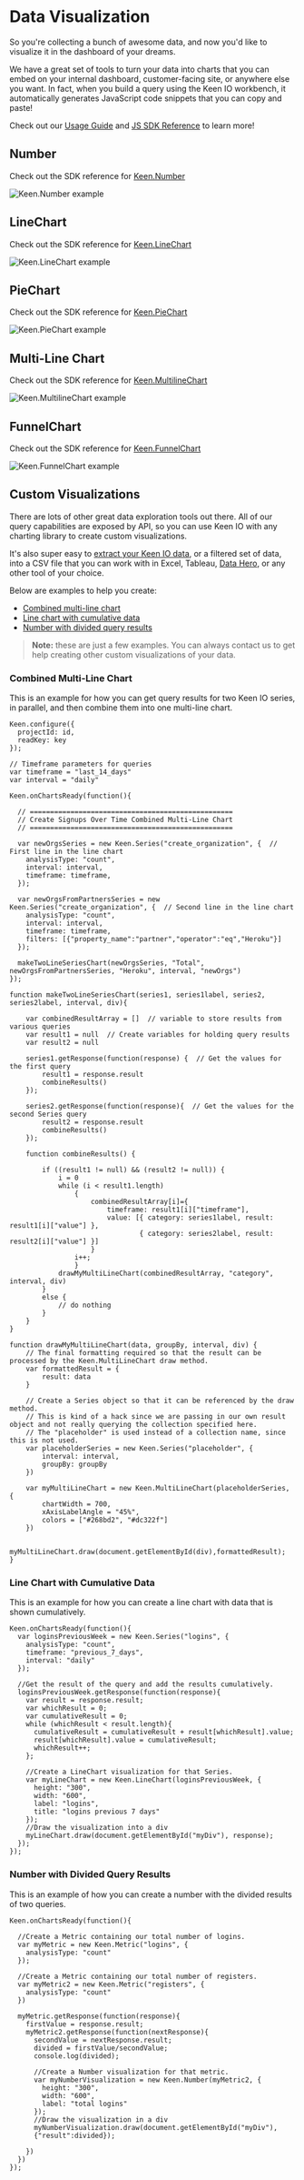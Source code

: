 # Data Visualization

So you're collecting a bunch of awesome data, and now you'd like to visualize it in the dashboard of your dreams.

We have a great set of tools to turn your data into charts that you can embed on your internal dashboard, customer-facing site, or anywhere else you want. In fact, when you build a query using the Keen IO workbench, it automatically generates JavaScript code snippets that you can copy and paste!

Check out our [Usage Guide](https://github.com/keenlabs/keen-js/blob/v2/README.md) and [JS SDK Reference](https://github.com/keenlabs/keen-js/tree/v2/docs/reference) to learn more!


## Number

Check out the SDK reference for [Keen.Number](https://github.com/keenlabs/keen-js/tree/v2/docs/reference#keennumber)

![Keen.Number example](http://d26b395fwzu5fz.cloudfront.net/images/v2/metric_example.png)


## LineChart

Check out the SDK reference for [Keen.LineChart](https://github.com/keenlabs/keen-js/tree/v2/docs/reference#keenlinechart)

![Keen.LineChart example](http://d26b395fwzu5fz.cloudfront.net/images/v2/series_example.png)


## PieChart

Check out the SDK reference for [Keen.PieChart](https://github.com/keenlabs/keen-js/tree/v2/docs/reference#keenpiechart)

![Keen.PieChart example](http://d26b395fwzu5fz.cloudfront.net/images/v2/pie_example.png)


## Multi-Line Chart

Check out the SDK reference for [Keen.MultilineChart](https://github.com/keenlabs/keen-js/tree/v2/docs/reference#keenmultilinechart)

![Keen.MultilineChart example](http://d26b395fwzu5fz.cloudfront.net/images/v2/multiline_example.png)


## FunnelChart

Check out the SDK reference for [Keen.FunnelChart](https://github.com/keenlabs/keen-js/tree/v2/docs/reference#keenfunnelchart-query---options--)

![Keen.FunnelChart example](http://d26b395fwzu5fz.cloudfront.net/images/v2/funnel_example.png)


## Custom Visualizations

There are lots of other great data exploration tools out there. All of our query capabilities are exposed by API, so you can use Keen IO with any charting library to create custom visualizations.

It's also super easy to [extract your Keen IO data](https://keen.io/docs/data-analysis/extractions/#extraction-to-file), or a filtered set of data, into a CSV file that you can work with in Excel, Tableau, [Data Hero](https://datahero.com/blog/2013/10/24/analyzing-keen-io-events-in-datahero/), or any other tool of your choice.

Below are examples to help you create:

* [Combined multi-line chart](#combined-multi-line-chart)
* [Line chart with cumulative data](#line-chart-with-cumulative-data)
* [Number with divided query results](#number-with-divided-query-results)

> **Note:** these are just a few examples. You can always contact us to get help creating other custom visualizations of your data.


### Combined Multi-Line Chart

This is an example for how you can get query results for two Keen IO series, in parallel, and then combine them into one multi-line chart.

```
Keen.configure({
  projectId: id,
  readKey: key
});

// Timeframe parameters for queries
var timeframe = "last_14_days"
var interval = "daily"

Keen.onChartsReady(function(){

  // ==================================================
  // Create Signups Over Time Combined Multi-Line Chart
  // ==================================================

  var newOrgsSeries = new Keen.Series("create_organization", {  // First line in the line chart
    analysisType: "count",
    interval: interval,
    timeframe: timeframe,
  });

  var newOrgsFromPartnersSeries = new Keen.Series("create_organization", {  // Second line in the line chart
    analysisType: "count",
    interval: interval,
    timeframe: timeframe,
    filters: [{"property_name":"partner","operator":"eq","Heroku"}]
  });

  makeTwoLineSeriesChart(newOrgsSeries, "Total", newOrgsFromPartnersSeries, "Heroku", interval, "newOrgs")
});

function makeTwoLineSeriesChart(series1, series1label, series2, series2label, interval, div){

    var combinedResultArray = []  // variable to store results from various queries
    var result1 = null  // Create variables for holding query results
    var result2 = null

    series1.getResponse(function(response) {  // Get the values for the first query
        result1 = response.result
        combineResults()
    });

    series2.getResponse(function(response){  // Get the values for the second Series query
        result2 = response.result
        combineResults()
    });

    function combineResults() {

        if ((result1 != null) && (result2 != null)) {
            i = 0
            while (i < result1.length)
                {
                    combinedResultArray[i]={
                        timeframe: result1[i]["timeframe"],
                        value: [{ category: series1label, result: result1[i]["value"] },
                                { category: series2label, result: result2[i]["value"] }]
                    }
                i++;
                }
            drawMyMultiLineChart(combinedResultArray, "category", interval, div)
        }
        else {
            // do nothing
        }
    }
}

function drawMyMultiLineChart(data, groupBy, interval, div) {
    // The final formatting required so that the result can be processed by the Keen.MultiLineChart draw method.
    var formattedResult = {
        result: data
    }

    // Create a Series object so that it can be referenced by the draw method.
    // This is kind of a hack since we are passing in our own result object and not really querying the collection specified here.
    // The "placeholder" is used instead of a collection name, since this is not used.
    var placeholderSeries = new Keen.Series("placeholder", {
        interval: interval,
        groupBy: groupBy
    })

    var myMultiLineChart = new Keen.MultiLineChart(placeholderSeries, {
        chartWidth = 700,
        xAxisLabelAngle = "45%",
        colors = ["#268bd2", "#dc322f"]
    })

    myMultiLineChart.draw(document.getElementById(div),formattedResult);
}
```


### Line Chart with Cumulative Data

This is an example for how you can create a line chart with data that is shown cumulatively.

```
Keen.onChartsReady(function(){
  var loginsPreviousWeek = new Keen.Series("logins", {
    analysisType: "count",
    timeframe: "previous_7_days",
    interval: "daily"
  });

  //Get the result of the query and add the results cumulatively.
  loginsPreviousWeek.getResponse(function(response){
    var result = response.result;
    var whichResult = 0;
    var cumulativeResult = 0;
    while (whichResult < result.length){
      cumulativeResult = cumulativeResult + result[whichResult].value;
      result[whichResult].value = cumulativeResult;
      whichResult++;
    };

    //Create a LineChart visualization for that Series.
    var myLineChart = new Keen.LineChart(loginsPreviousWeek, {
      height: "300",
      width: "600",
      label: "logins",
      title: "logins previous 7 days"
    });
    //Draw the visualization into a div
    myLineChart.draw(document.getElementById("myDiv"), response);
  });
});
```


### Number with Divided Query Results

This is an example of how you can create a number with the divided results of two queries.

```
Keen.onChartsReady(function(){

  //Create a Metric containing our total number of logins.
  var myMetric = new Keen.Metric("logins", {
    analysisType: "count"
  });

  //Create a Metric containing our total number of registers.
  var myMetric2 = new Keen.Metric("registers", {
    analysisType: "count"
  })

  myMetric.getResponse(function(response){
    firstValue = response.result;
    myMetric2.getResponse(function(nextResponse){
      secondValue = nextResponse.result;
      divided = firstValue/secondValue;
      console.log(divided);

      //Create a Number visualization for that metric.
      var myNumberVisualization = new Keen.Number(myMetric2, {
        height: "300",
        width: "600",
        label: "total logins"
      });
      //Draw the visualization in a div
      myNumberVisualization.draw(document.getElementById("myDiv"),
      {"result":divided});

    })
  })
});
```
